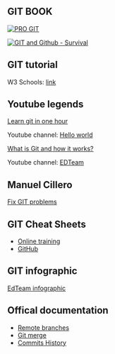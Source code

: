 ## GIT BOOK
[![PRO GIT](https://git-scm.com/images/progit2.png)](https://git-scm.com/book/en/v2)

[![GIT and Github - Survival](https://d2sofvawe08yqg.cloudfront.net/gitygithub/s_hero?1620545969)](https://leanpub.com/gitygithub/)

## GIT tutorial
W3 Schools: [link](https://www.w3schools.com/git/default.asp)

## Youtube legends
[Learn git in one hour](https://www.youtube.com/watch?v=VdGzPZ31ts8)

Youtube channel: [Hello world](https://www.youtube.com/c/HolaMundoDev)

[What is Git and how it works?](https://www.youtube.com/watch?v=jGehuhFhtnE)

Youtube channel: [EDTeam](https://www.youtube.com/channel/UCP15FVAA2UL-QOcGhy7-ezA)

## Manuel Cillero
[Fix GIT problems](https://manuel.cillero.es/doc/apuntes-tic/herramientas/git/solucion-de-problemas-en-git/)

## GIT Cheat Sheets
- [Online training](https://training.github.com/downloads/es_ES/github-git-cheat-sheet/)
- [GitHub](https://drive.google.com/file/d/1ZIBXsBpp_0zIg0ZxY58TEOWsBgt8NCQU/view)

## GIT infographic
[EdTeam infographic](https://edteam-media.s3.amazonaws.com/community/original/79dab1f0-3c3d-493c-80e0-1dcbadc54f62.jpg)

## Offical documentation
- [Remote branches](https://git-scm.com/book/en/v2/Git-Branching-Remote-Branches)
- [Git merge](https://git-scm.com/docs/git-merge)
- [Commits History](https://git-scm.com/book/en/v2/Git-Basics-Viewing-the-Commit-History)